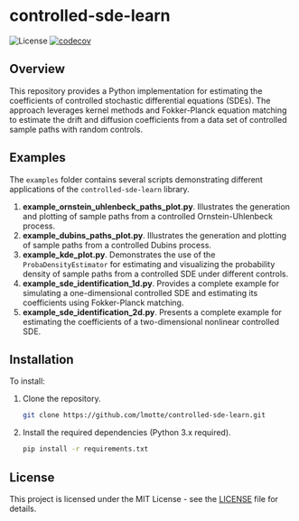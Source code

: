 # controlled-sde-learn
![License](https://img.shields.io/badge/License-MIT-black.svg)
[![codecov](https://codecov.io/github/lmotte/sde-learn/graph/badge.svg?token=EIKWPA3U4I)](https://codecov.io/github/lmotte/sde-learn)

## Overview

This repository provides a Python implementation for estimating the coefficients of controlled stochastic differential
equations (SDEs). The approach leverages kernel methods and Fokker-Planck equation matching to estimate the drift and
diffusion coefficients from a data set of controlled sample paths with random controls.

## Examples

The `examples` folder contains several scripts demonstrating different applications of the `controlled-sde-learn`
library.

1. **example_ornstein_uhlenbeck_paths_plot.py**. Illustrates the generation and plotting of sample paths from a
   controlled Ornstein-Uhlenbeck process.
2. **example_dubins_paths_plot.py**. Illustrates the generation and plotting of sample paths from a
   controlled Dubins process.
3. **example_kde_plot.py**. Demonstrates the use of the `ProbaDensityEstimator` for estimating and visualizing the
   probability density of sample paths from a controlled SDE under different controls.
4. **example_sde_identification_1d.py**. Provides a complete example for simulating a one-dimensional controlled SDE and
   estimating its coefficients using Fokker-Planck matching.
5. **example_sde_identification_2d.py**. Presents a complete example for estimating the coefficients of a
   two-dimensional nonlinear controlled SDE.

## Installation

To install:

1. Clone the repository.
   ```bash
   git clone https://github.com/lmotte/controlled-sde-learn.git
   ```
2. Install the required dependencies (Python 3.x required).
   ```bash
   pip install -r requirements.txt
    ```

## License

This project is licensed under the MIT License - see the [LICENSE](LICENSE) file for details.